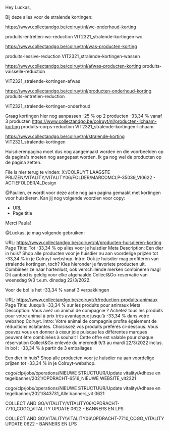 Hey Luckas,

Bij deze alles voor de stralende kortingen:

https://www.collectandgo.be/colruyt/nl/wc-onderhoud-korting

produits-entretien-wc-reduction
VIT2321_stralende-kortingen-wc

https://www.collectandgo.be/colruyt/nl/was-producten-korting

produits-lessive-reduction
VIT2321_stralende-kortingen-wassen

https://www.collectandgo.be/colruyt/nl/afwas-producten-korting
produits-vaisselle-reduction

VIT2321_stralende-kortingen-afwas

https://www.collectandgo.be/colruyt/nl/producten-onderhoud-korting
produits-entretien-reduction

VIT2321_stralende-kortingen-onderhoud

Graag kortingen hier nog aanpassen
-25 % op 2 producten
-33,34 % vanaf 3 producten
https://www.collectandgo.be/colruyt/nl/producten-lichaam-korting
produits-corps-reduction
VIT2321_stralende-kortingen-lichaam

https://www.collectandgo.be/colruyt/nl/stralende-korting
VIT2321_stralende-kortingen

Huisdierenpagina moet dus nog aangemaakt worden en die voorbeelden op da pagina's moeten nog aangepast worden. Ik ga nog wel de producten op de pagina zetten.

File is hier terug te vinden: X:/COLRUYT LAAGSTE PRIJZEN/VITALITY/VITALITY06/FOLDER/MARCOMCLP-35039_VI0622 - ACTIEFOLDER/4_Design
 

@Paulien, er wordt voor deze actie nog aan pagina gemaakt met kortingen voor huisdieren. Kan jij nog volgende voorzien voor copy:
- URL
- Page title








Merci Paula!

@Luckas, je mag volgende gebruiken:

URL: https://www.collectandgo.be/colruyt/nl/producten-huisdieren-korting
Page Title: Tot -33,34 % op alles voor je huisdier 
Meta Description: Een dier in huis? Shop alle producten voor je huisdier nu aan voordelige prijzen tot -33,34 % in je Colruyt-webshop.
Intro: Ook je huisdier mag profiteren van stralende kortingen, toch? Kies hieronder je favoriete producten uit. Combineer ze naar hartenlust, ook verschillende merken combineren mag! 
Dit aanbod is geldig voor elke afgehaalde Collect&Go-reservatie van woensdag 9/3 t.e.m. dinsdag 22/3/2022.

Voor de bol is het -33,34 % vanaf 3 verpakkingen










URL: https://www.collectandgo.be/colruyt/fr/reduction-produits-animaux
Page Title: Jusqu’à -33,34 % sur les produits pour animaux
Meta Description: Vous avez un animal de compagnie ? Achetez tous les produits pour votre animal à prix très avantageux jusqu’à -33,34 % dans votre webshop Colruyt.
Intro: Votre animal de compagnie profite également de réductions éclatantes. Choisissez vos produits préférés ci-dessous. Vous pouvez vous en donner à cœur joie puisque les différentes marques peuvent être combinées à souhait ! 
Cette offre est valable pour chaque réservation Collect&Go enlevée du mercredi 9/3 au mardi 22/3/2022 inclus.
In bol :
-33,34 % à partir de 3 emballages


Een dier in huis? Shop alle producten voor je huisdier nu aan voordelige prijzen tot -33,34 % in je Colruyt-webshop.









cogo/clp/jobs/operations/NIEUWE STRUCTUUR/Update vitality/Adhese en tegelbanner/2021/OPDRACHT-6516_NIEUWE WEBSITE_vit2321


cogo/clp/jobs/operations/NIEUWE STRUCTUUR/Update vitality/Adhese en tegelbanner/2021/843731_Alle banners_vit 0621


COLLECT AND GO/VITALITY/VITALITY06/OPDRACHT-7710_COGO_VITALITY UPDATE 0622 - BANNERS EN LPS


COLLECT AND GO\VITALITY\VITALITY06\OPDRACHT-7710_COGO_VITALITY UPDATE 0622 - BANNERS EN LPS